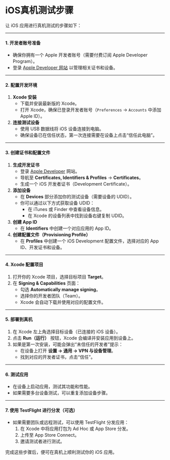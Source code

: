 # iOS真机测试步骤

让 iOS 应用进行真机测试的步骤如下：

***

#### **1. 开发者账号准备**

* 确保你拥有一个 Apple 开发者账号（需要付费订阅 Apple Developer Program）。
* 登录 [Apple Developer 网站](https://developer.apple.com/) 以管理相关证书和设备。

***

#### **2. 配置开发环境**

1. **Xcode 安装**
   * 下载并安装最新版的 Xcode。
   * 打开 Xcode，确保已登录开发者账号（`Preferences` -> `Accounts` 中添加 Apple ID）。
2. **连接测试设备**
   * 使用 USB 数据线将 iOS 设备连接到电脑。
   * 确保设备已在信任状态，第一次连接需要在设备上点击“信任此电脑”。

***

#### **3. 创建证书和配置文件**

1. **生成开发证书**
   * 登录 [Apple Developer](https://developer.apple.com/) 网站。
   * 导航至 **Certificates, Identifiers & Profiles** -> **Certificates**。
   * 生成一个 iOS 开发者证书（Development Certificate）。
2. **添加设备**
   * 在 **Devices** 部分添加你的测试设备（需要设备的 UDID）。
   * 你可以通过以下方式获取设备 UDID：
     * 在 iTunes 或 Finder 中查看设备信息。
     * 在 Xcode 的设备列表中找到设备右键复制 UDID。
3. **创建 App ID**
   * 在 **Identifiers** 中创建一个对应应用的 App ID。
4. **创建配置文件（Provisioning Profile）**
   * 在 **Profiles** 中创建一个 iOS Development 配置文件，选择对应的 App ID、开发证书和设备。

***

#### **4. Xcode 配置项目**

1. 打开你的 Xcode 项目，选择目标项目 **Target**。
2. 在 **Signing & Capabilities** 页面：
   * 勾选 **Automatically manage signing**。
   * 选择你的开发者团队（Team）。
   * Xcode 会自动下载并使用对应的配置文件。

***

#### **5. 部署到真机**

1. 在 Xcode 左上角选择目标设备（已连接的 iOS 设备）。
2. 点击 **Run（运行）** 按钮，Xcode 会编译并安装应用到设备上。
3. 如果是第一次安装，可能会弹出“未信任的开发者”提示：
   * 在设备上打开 **设置 -> 通用 -> VPN 与设备管理**。
   * 找到对应的开发者证书，点击“信任”。

***

#### **6. 测试应用**

* 在设备上启动应用，测试其功能和性能。
* 如果需要多台设备测试，可以重复添加设备步骤。

***

#### **7. 使用 TestFlight 进行分发（可选）**

* 如果需要团队或远程测试，可以使用 TestFlight 分发应用：
  1. 在 Xcode 中将应用打包为 Ad Hoc 或 App Store 分发。
  2. 上传至 App Store Connect。
  3. 邀请测试者进行测试。

完成这些步骤后，便可在真机上顺利测试你的 iOS 应用。
